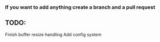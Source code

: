 ### If you want to add anything create a branch and a pull request

## TODO:
Finish buffer resize handling
Add config system
